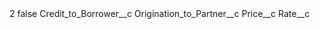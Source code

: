 <?xml version="1.0" encoding="UTF-8"?>
<CustomMetadata xmlns="http://soap.sforce.com/2006/04/metadata" xmlns:xsi="http://www.w3.org/2001/XMLSchema-instance">
    <label>2</label>
    <protected>false</protected>
    <values>
        <field>Credit_to_Borrower__c</field>
        <value xsi:nil="true"/>
    </values>
    <values>
        <field>Origination_to_Partner__c</field>
        <value xsi:nil="true"/>
    </values>
    <values>
        <field>Price__c</field>
        <value xsi:nil="true"/>
    </values>
    <values>
        <field>Rate__c</field>
        <value xsi:nil="true"/>
    </values>
</CustomMetadata>
